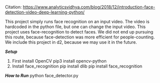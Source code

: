 Citation:
https://www.analyticsvidhya.com/blog/2018/12/introduction-face-detection-video-deep-learning-python/

This project simply runs face recognition on an input video. The video is hardcoded in the python file, but one can change the input video.
This project uses face-recognition to detect faces. We did not end up pursuing this route, because face-detection was more efficient for people-counting. We include this project in d2, because we may use it in the future. 

***Setup***
1. First install OpenCV
pip3 install opencv-python
2. Install face_recognition
pip install dlib
pip install face_recognition

***How to Run***
python face_detector.py
